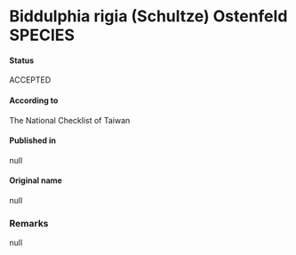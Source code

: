 Biddulphia rigia (Schultze) Ostenfeld SPECIES
=======

#### Status
ACCEPTED

#### According to
The National Checklist of Taiwan

#### Published in
null

#### Original name
null

### Remarks
null